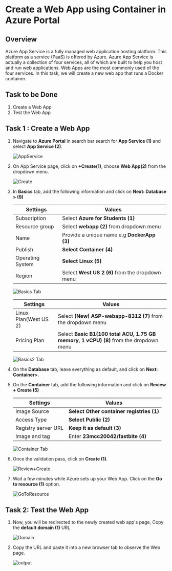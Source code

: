 
# Create a Web App using Container in Azure Portal 


## Overview

Azure App Service is a fully managed web application hosting platform. This platform as a service (PaaS) is offered by Azure. Azure App Service is actually a collection of four services, all of which are built to help you host and run web applications. Web Apps are the most commonly used of the four services. In this task, we will create a new web app that runs a Docker container.


## Task to be Done

1. Create a Web App
1. Test the Web App


## Task 1 : Create a Web App

1. Navigate to **Azure Portal** in search bar search for **App Service (1)** and select **App Service (2)**.

   ![AppService](Search.png)

2. On App Service page, click on **+Create(1)**, choose **Web App(2)** from the dropdown menu.

   ![Create](Create.png) 

3. In **Basics** tab, add the following information and click on **Next: Database > (9)**

   | **Settings**                    | **Values**                                               |
   |---------------------------------|----------------------------------------------------------|
   | Subscription                    | Select **Azure for Students (1)**                        |
   | Resource group                  | Select **webapp (2)** from dropdown menu                 |
   | Name                            | Provide a unique name e.g **DockerApp (3)**              |
   | Publish                         | **Select Container (4)**                                 |
   | Operating System                | **Select Linux (5)**                                     |
   | Region                          | Select  **West US 2 (6)** from the dropdown menu         |


   ![Basics Tab](Basic.png)

   | **Settings**                    | **Values**                                                                             |
   |---------------------------------|----------------------------------------------------------------------------------------|
   | Linux Plan(West US 2)           | Select **(New) ASP-webapp-8312 (7)** from the dropdown menu                            |
   | Pricing Plan                    | Select **Basic B1(100 total ACU, 1.75 GB memory, 1 vCPU) (8)** from the dropdown menu  |

   ![Basics2 Tab](Basic2.png)

4. On the **Database** tab, leave everything as default, and click on **Next: Container>**.

5. On the **Container** tab, add the following information and click on **Review + Create (5)**

   | **Settings**                    | **Values**                                               |
   |---------------------------------|----------------------------------------------------------|
   | Image Source                    | **Select Other container registries (1)**                |
   | Access Type                     | **Select Public (2)**                                    |
   | Registry server URL             | **Keep it as default (3)**                               |
   | Image and tag                   | Enter **23mcc20042/fastbite (4)**                        |

   ![Container Tab](Database.png)

6. Once the validation pass, click on **Create (1)**.
   
   ![Review+Create](Review+Create.png) 
   
7. Wait a few minutes while Azure sets up your Web App. Click on the **Go to resource (1)** option.

   ![GoToResource](GoToResource.png)

## Task 2: Test the Web App

 1.  Now, you will be redirected to the newly created web app's page, Copy the **default domain (1)** URL 

     ![Domain](Domain.png)  

 2.  Copy the URL and paste it into a new browser tab to observe the Web page.

     ![output](output.png) 
   
   
   
